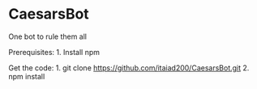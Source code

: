 # CaesarsBot
One bot to rule them all

Prerequisites:
	1. Install npm

Get the code:
	1. git clone https://github.com/itaiad200/CaesarsBot.git
	2. npm install
